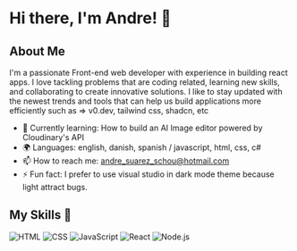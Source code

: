 # Hi there, I'm Andre! 👋

## About Me 

I'm a passionate Front-end web developer with experience in building react apps.
I love tackling problems that are coding related, learning new skills, and collaborating to create innovative solutions.
I like to stay updated with the newest trends and tools that can help us build applications more efficiently such as => v0.dev, tailwind css, shadcn, etc

- 🌱 Currently learning: How to build an AI Image editor powered by Cloudinary's API 
- 🌍 Languages: english, danish, spanish / javascript, html, css, c#
- 📫 How to reach me: andre_suarez_schou@hotmail.com
- ⚡ Fun fact: I prefer to use visual studio in dark mode theme because light attract bugs.

## My Skills 🧠

![HTML](https://img.shields.io/badge/-HTML-E34F26?style=flat-square&logo=html5&logoColor=white)
![CSS](https://img.shields.io/badge/-CSS-1572B6?style=flat-square&logo=css3&logoColor=white)
![JavaScript](https://img.shields.io/badge/-JavaScript-F7DF1E?style=flat-square&logo=javascript&logoColor=black)
![React](https://img.shields.io/badge/-React-61DAFB?style=flat-square&logo=react&logoColor=black)
![Node.js](https://img.shields.io/badge/-Node.js-339933?style=flat-square&logo=node.js&logoColor=white)



